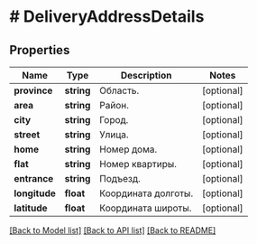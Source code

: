 # # DeliveryAddressDetails

## Properties

Name | Type | Description | Notes
------------ | ------------- | ------------- | -------------
**province** | **string** | Область. | [optional]
**area** | **string** | Район. | [optional]
**city** | **string** | Город. | [optional]
**street** | **string** | Улица. | [optional]
**home** | **string** | Номер дома. | [optional]
**flat** | **string** | Номер квартиры. | [optional]
**entrance** | **string** | Подъезд. | [optional]
**longitude** | **float** | Координата долготы. | [optional]
**latitude** | **float** | Координата широты. | [optional]

[[Back to Model list]](../../README.md#models) [[Back to API list]](../../README.md#endpoints) [[Back to README]](../../README.md)
